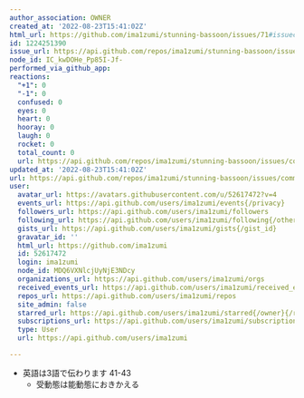 ```yaml
---
author_association: OWNER
created_at: '2022-08-23T15:41:02Z'
html_url: https://github.com/ima1zumi/stunning-bassoon/issues/71#issuecomment-1224251390
id: 1224251390
issue_url: https://api.github.com/repos/ima1zumi/stunning-bassoon/issues/71
node_id: IC_kwDOHe_Pp85I-Jf-
performed_via_github_app: 
reactions:
  "+1": 0
  "-1": 0
  confused: 0
  eyes: 0
  heart: 0
  hooray: 0
  laugh: 0
  rocket: 0
  total_count: 0
  url: https://api.github.com/repos/ima1zumi/stunning-bassoon/issues/comments/1224251390/reactions
updated_at: '2022-08-23T15:41:02Z'
url: https://api.github.com/repos/ima1zumi/stunning-bassoon/issues/comments/1224251390
user:
  avatar_url: https://avatars.githubusercontent.com/u/52617472?v=4
  events_url: https://api.github.com/users/ima1zumi/events{/privacy}
  followers_url: https://api.github.com/users/ima1zumi/followers
  following_url: https://api.github.com/users/ima1zumi/following{/other_user}
  gists_url: https://api.github.com/users/ima1zumi/gists{/gist_id}
  gravatar_id: ''
  html_url: https://github.com/ima1zumi
  id: 52617472
  login: ima1zumi
  node_id: MDQ6VXNlcjUyNjE3NDcy
  organizations_url: https://api.github.com/users/ima1zumi/orgs
  received_events_url: https://api.github.com/users/ima1zumi/received_events
  repos_url: https://api.github.com/users/ima1zumi/repos
  site_admin: false
  starred_url: https://api.github.com/users/ima1zumi/starred{/owner}{/repo}
  subscriptions_url: https://api.github.com/users/ima1zumi/subscriptions
  type: User
  url: https://api.github.com/users/ima1zumi

---
```

- 英語は3語で伝わります 41-43
    - 受動態は能動態におきかえる